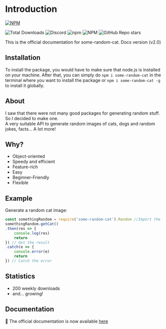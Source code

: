 # Introduction

[![NPM](https://nodei.co/npm/some-random-cat.png)](https://nodei.co/npm/some-random-cat/)

![Total Downloads](https://img.shields.io/npm/dt/some-random-cat?style=flat&label=Downloads) ![Discord](https://img.shields.io/discord/772129415005470740?color=%237289DA&label=chat&logo=Discord&style=flat) ![npm](https://img.shields.io/npm/v/some-random-cat?style=flat) ![NPM](https://img.shields.io/npm/l/some-random-cat?style=flat) ![GitHub Repo stars](https://img.shields.io/github/stars/aktindo/some-random-cat?style=flat)

This is the official documentation for some-random-cat. Docs version \(v2.0\)

## Installation

To install the package, you would have to make sure that node.js is installed on your machine. After that, you can simply do `npm i some-random-cat` in the terminal where you want to install the package or `npm i some-random-cat -g` to install it globally.

## About

I saw that there were not many good packages for generating random stuff. So I decided to make one.  
A very suitable API to generate random images of cats, dogs and random jokes, facts... A lot more!

## Why?

* Object-oriented
* Speedy and efficient
* Feature-rich
* Easy
* Beginner-Friendly
* Flexible

## Example

Generate a random cat image:

```javascript
const somethingRandom = require('some-random-cat').Random //Import the package
somethingRandom.getCat()
.then(res => {
    console.log(res)
    return
}) // Get the result
.catch(e => {
    console.error(e)
    return
}) // Catch the error
```

## Statistics

* 200 weekly downloads
* and... growing!

## Documentation
📖 The official documentation is now available [here](https://somerandomcat.js.org)

